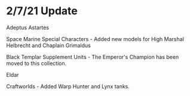 # 2/7/21 Update

Adeptus Astartes

Space Marine Special Characters - Added new models for High Marshal Helbrecht and Chaplain Grimaldus

Black Templar Supplement Units - The Emperor's Champion has been moved to this collection.


Eldar

Craftworlds - Added Warp Hunter and Lynx tanks.
